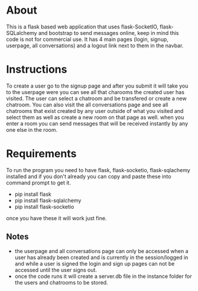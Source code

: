 # About
This is a flask based web application that uses flask-SocketIO, flask-SQLalchemy and bootstrap to send messages online, keep in mind this code is not for commercial use. It has 4 main pages (login, signup, userpage, all conversations) and a logout link next to them in the navbar.
# Instructions
To create a user go to the signup page and after you submit it will take you to the userpage were you can see all that charooms the created user has visited. The user can select a chatroom and be transfered or create a new chatroom. You can also visit the all conversations page and see all chatrooms that exist created by any user outside of what you visited and select them as well as create a new room on that page as well. when you enter a room you can send messages that will be received instantly by any one else in the room.

# Requirements
To run the program you need to have flask, flask-socketio, flask-sqlachemy installed and if you don't already you can copy and paste these into command prompt to get it.
- pip install flask
- pip install flask-sqlalchemy
- pip install flask-socketio

once you have these it will work just fine.

## Notes
 - the userpage and all conversations page can only be accessed when a user has already been created and is currently in the session/logged in and while a user is signed the login and sign up pages can not be accessed until the user signs out.
 - once the code runs it will create a server.db file in the instance folder for the users and chatrooms to be stored.
